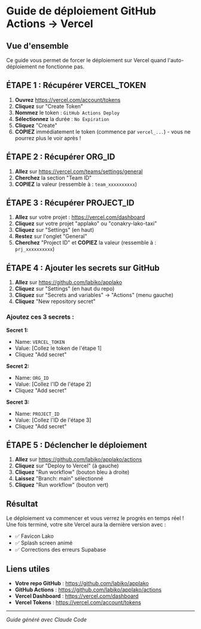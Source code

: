 # Guide de déploiement GitHub Actions → Vercel

## Vue d'ensemble
Ce guide vous permet de forcer le déploiement sur Vercel quand l'auto-déploiement ne fonctionne pas.

## ÉTAPE 1 : Récupérer VERCEL_TOKEN

1. **Ouvrez** https://vercel.com/account/tokens
2. **Cliquez** sur "Create Token"
3. **Nommez** le token : `GitHub Actions Deploy`
4. **Sélectionnez** la durée : `No Expiration`
5. **Cliquez** "Create"
6. **COPIEZ** immédiatement le token (commence par `vercel_...`) - vous ne pourrez plus le voir après !

## ÉTAPE 2 : Récupérer ORG_ID

1. **Allez** sur https://vercel.com/teams/settings/general
2. **Cherchez** la section "Team ID" 
3. **COPIEZ** la valeur (ressemble à : `team_xxxxxxxxxx`)

## ÉTAPE 3 : Récupérer PROJECT_ID

1. **Allez** sur votre projet : https://vercel.com/dashboard
2. **Cliquez** sur votre projet "applako" ou "conakry-lako-taxi"
3. **Cliquez** sur "Settings" (en haut)
4. **Restez** sur l'onglet "General"
5. **Cherchez** "Project ID" et **COPIEZ** la valeur (ressemble à : `prj_xxxxxxxxxx`)

## ÉTAPE 4 : Ajouter les secrets sur GitHub

1. **Allez** sur https://github.com/labiko/applako
2. **Cliquez** sur "Settings" (en haut du repo)
3. **Cliquez** sur "Secrets and variables" → "Actions" (menu gauche)
4. **Cliquez** "New repository secret"

### Ajoutez ces 3 secrets :

**Secret 1:**
- Name: `VERCEL_TOKEN`
- Value: [Collez le token de l'étape 1]
- Cliquez "Add secret"

**Secret 2:**
- Name: `ORG_ID` 
- Value: [Collez l'ID de l'étape 2]
- Cliquez "Add secret"

**Secret 3:**
- Name: `PROJECT_ID`
- Value: [Collez l'ID de l'étape 3]  
- Cliquez "Add secret"

## ÉTAPE 5 : Déclencher le déploiement

1. **Allez** sur https://github.com/labiko/applako/actions
2. **Cliquez** sur "Deploy to Vercel" (à gauche)
3. **Cliquez** "Run workflow" (bouton bleu à droite)
4. **Laissez** "Branch: main" sélectionné
5. **Cliquez** "Run workflow" (bouton vert)

## Résultat

Le déploiement va commencer et vous verrez le progrès en temps réel !
Une fois terminé, votre site Vercel aura la dernière version avec :
- ✅ Favicon Lako
- ✅ Splash screen animé
- ✅ Corrections des erreurs Supabase

## Liens utiles

- **Votre repo GitHub** : https://github.com/labiko/applako
- **GitHub Actions** : https://github.com/labiko/applako/actions
- **Vercel Dashboard** : https://vercel.com/dashboard
- **Vercel Tokens** : https://vercel.com/account/tokens

---
*Guide généré avec Claude Code*